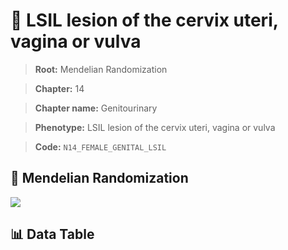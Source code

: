# 🧪 LSIL lesion of the cervix uteri, vagina or vulva

> **Root:** Mendelian Randomization

> **Chapter:** 14  

> **Chapter name:** Genitourinary

> **Phenotype:** LSIL lesion of the cervix uteri, vagina or vulva  

> **Code:** `N14_FEMALE_GENITAL_LSIL`

## 🧬 Mendelian Randomization  

<img src="/MR/Figures/Forward/N14_FEMALE_GENITAL_LSIL.png"/>

## 📊 Data Table

<CsvTableMRF src="/public/MR/Data/Forward/N14_FEMALE_GENITAL_LSIL.csv"/>
